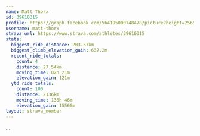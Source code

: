 ```yaml
---
name: Matt Thorx
id: 39610315
profile: https://graph.facebook.com/564195000748478/picture?height=256&width=256
username: matt-thorx
strava_url: https://www.strava.com/athletes/39610315
stats:
  biggest_ride_distance: 203.57km
  biggest_climb_elevation_gain: 637.2m
  recent_ride_totals:
    count: 4
    distance: 27.54km
    moving_time: 02h 21m
    elevation_gain: 121m
  ytd_ride_totals:
    count: 100
    distance: 2136km
    moving_time: 136h 46m
    elevation_gain: 15566m
layout: strava_member
--- 
```

...
